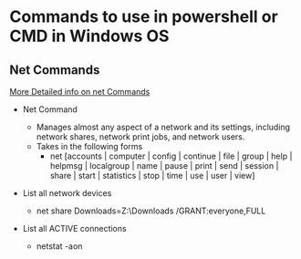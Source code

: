 # Commands to use in powershell or CMD in Windows OS

## Net Commands

[More Detailed info on net Commands](<https://www.lifewire.com/net-command-2618094>)

- Net Command
  - Manages almost any aspect of a network and its settings, including network shares, network print jobs, and network users.
  - Takes in the following forms
    - net [accounts | computer | config | continue | file | group | help | helpmsg | localgroup | name | pause | print | send | session | share | start | statistics | stop | time | use | user | view]

- List all network devices
  - net share Downloads=Z:\Downloads /GRANT:everyone,FULL

- List all ACTIVE connections
  - netstat -aon
